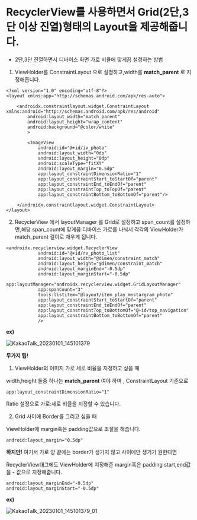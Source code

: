 # RecyclerView를 사용하면서 Grid(2단,3단 이상 진열)형태의 Layout을 제공해줍니다.

* 2단,3단 진열하면서 디바이스 화면 가로 비율에 맞게끔 설정하는 방법

1. ViewHolder를 ConstraintLayout 으로 설정하고,width를 **match_parent** 로 지정해줍니다.

```
<?xml version="1.0" encoding="utf-8"?>
<layout xmlns:app="http://schemas.android.com/apk/res-auto">

    <androidx.constraintlayout.widget.ConstraintLayout xmlns:android="http://schemas.android.com/apk/res/android"
        android:layout_width="match_parent"
        android:layout_height="wrap_content"
        android:background="@color/white"
        >

        <ImageView
            android:id="@+id/iv_photo"
            android:layout_width="0dp"
            android:layout_height="0dp"
            android:scaleType="fitXY"
            android:layout_margin="0.5dp"
            app:layout_constraintDimensionRatio="1"
            app:layout_constraintStart_toStartOf="parent"
            app:layout_constraintEnd_toEndOf="parent"
            app:layout_constraintTop_toTopOf="parent"
            app:layout_constraintBottom_toBottomOf="parent"/>

    </androidx.constraintlayout.widget.ConstraintLayout>
</layout>
```

2. RecyclerView 에서 layoutManager 를 Grid로 설정하고 span_count를 설정하면,해당 span_count에 맞게끔 디바이스 가로를 나눠서 각각의 ViewHolder가 match_parent 길이로 채우게 됩니다.

```
<androidx.recyclerview.widget.RecyclerView
            android:id="@+id/rv_photo_list"
            android:layout_width="@dimen/constraint_match"
            android:layout_height="@dimen/constraint_match"
            android:layout_marginEnd="-0.5dp"
            android:layout_marginStart="-0.5dp"
            app:layoutManager="androidx.recyclerview.widget.GridLayoutManager"
            app:spanCount="3"
            tools:listitem="@layout/item_play_mnstargram_photo"
            app:layout_constraintStart_toStartOf="parent"
            app:layout_constraintEnd_toEndOf="parent"
            app:layout_constraintTop_toBottomOf="@+id/top_navigation"
            app:layout_constraintBottom_toBottomOf="parent"
            />
```

**ex)** 

![KakaoTalk_20230101_145101379](https://user-images.githubusercontent.com/56852682/210162396-6f0d4e04-9b81-4bb8-83bc-d9cd32d1bad3.jpg)



**두가지 팁!**


1. ViewHolder의 이미지 가로 세로 비율을 지정하고 싶을 때

width,height 둘중 하나는 **match_parent** 여야 하며 , ConstraintLayout 기준으로

```
app:layout_constraintDimensionRatio="1"
```
Ratio 설정으로 가로:세로 비율을 지정할 수 있습니다.


2. Grid 사이에 Border를 그리고 싶을 때

ViewHolder에 margin혹은 padding값으로 조절을 해줍니다.

```
android:layout_margin="0.5dp"
```

**하지만!** 여기서 가로 양 끝에는 border가 생기지 않고 사이에만 생기기 원한다면

RecyclerView태그에도 ViewHolder에 지정해준 margin혹은 padding start,end값을 **-** 값으로 지정해줍니다.

```
android:layout_marginEnd="-0.5dp"
android:layout_marginStart="-0.5dp"
```

**ex)**


![KakaoTalk_20230101_145101379_01](https://user-images.githubusercontent.com/56852682/210162407-09abaf84-c6ce-4e6e-a0cc-ca47663b667a.jpg)
